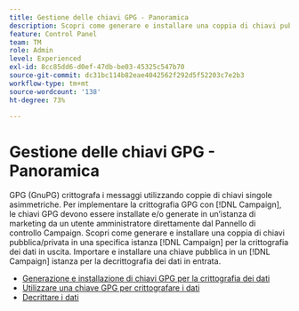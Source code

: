 ```yaml
---
title: Gestione delle chiavi GPG - Panoramica
description: Scopri come generare e installare una coppia di chiavi pubblica/privata in una specifica istanza  [!DNL Campaign]  per la crittografia dei dati in uscita. Importare e installare una chiave pubblica in un [!DNL Campaign] istanza per la decrittografia dei dati in entrata.
feature: Control Panel
team: TM
role: Admin
level: Experienced
exl-id: 8cc85dd6-d0ef-47db-be03-45325c547b70
source-git-commit: dc31bc114b82eae4042562f292d5f52203c7e2b3
workflow-type: tm+mt
source-wordcount: '138'
ht-degree: 73%

---
```


# Gestione delle chiavi GPG - Panoramica

GPG (GnuPG) crittografa i messaggi utilizzando coppie di chiavi singole asimmetriche. Per implementare la crittografia GPG con [!DNL Campaign], le chiavi GPG devono essere installate e/o generate in un’istanza di marketing da un utente amministratore direttamente dal Pannello di controllo Campaign.
Scopri come generare e installare una coppia di chiavi pubblica/privata in una specifica istanza [!DNL Campaign] per la crittografia dei dati in uscita. Importare e installare una chiave pubblica in un [!DNL Campaign] istanza per la decrittografia dei dati in entrata.

* [Generazione e installazione di chiavi GPG per la crittografia dei dati](./generate-and-install-gpg-keys-for-data-encryption.md)
* [Utilizzare una chiave GPG per crittografare i dati](./use-a-gpg-key-to-encrypt-data.md)
* [Decrittare i dati](./decrypt-data.md)
